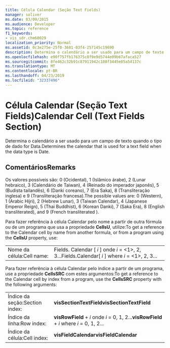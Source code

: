 ```yaml
---
title: Célula Calendar (Seção Text Fields)
manager: soliver
ms.date: 03/09/2015
ms.audience: Developer
ms.topic: reference
f1_keywords:
- vis_sdr.chm60029
localization_priority: Normal
ms.assetid: 0c3e275e-25f0-3681-03f4-257145c19690
description: Determina o calendário a ser usado para um campo de texto quando o tipo de dado for Data.
ms.openlocfilehash: e90f757fb176375c8f9e9d5744e09b67afaca527
ms.sourcegitcommit: 8fe462c32b91c87911942c188f3445e85a54137c
ms.translationtype: MT
ms.contentlocale: pt-BR
ms.lasthandoff: 04/23/2019
ms.locfileid: "32337496"
---
```

# <a name="calendar-cell-text-fields-section"></a><span data-ttu-id="2c61a-103">Célula Calendar (Seção Text Fields)</span><span class="sxs-lookup"><span data-stu-id="2c61a-103">Calendar Cell (Text Fields Section)</span></span>

<span data-ttu-id="2c61a-104">Determina o calendário a ser usado para um campo de texto quando o tipo de dado for Data.</span><span class="sxs-lookup"><span data-stu-id="2c61a-104">Determines the calendar that is used for a text field when the data type is Date.</span></span>
  
## <a name="remarks"></a><span data-ttu-id="2c61a-105">Comentários</span><span class="sxs-lookup"><span data-stu-id="2c61a-105">Remarks</span></span>

<span data-ttu-id="2c61a-106">Os valores possíveis são: 0 (Ocidental), 1 (Islâmico árabe), 2 (Lunar hebraico), 3 (Calendário de Taiwan), 4 (Reinado do imperador japonês), 5 (Budista tailandês), 6 (Danki coreano), 7 (Era Saka), 8 (Transliteração inglesa) e 9 (Transliteração francesa).</span><span class="sxs-lookup"><span data-stu-id="2c61a-106">The possible values are: 0 (Western), 1 (Arabic Hijri), 2 (Hebrew Lunar), 3 (Taiwan Calendar), 4 (Japanese Emperor Reign), 5 (Thai Buddhist), 6 (Korean Danki), 7 (Saka Era), 8 (English transliterated), and 9 (French transliterated ).</span></span> 
  
<span data-ttu-id="2c61a-107">Para fazer referência à célula Calendar pelo nome a partir de outra fórmula ou de um programa que usa a propriedade **CellsU**, utilize:</span><span class="sxs-lookup"><span data-stu-id="2c61a-107">To get a reference to the Calendar cell by name from another formula, or from a program using the **CellsU** property, use:</span></span> 
  
|||
|:-----|:-----|
| <span data-ttu-id="2c61a-108">Nome da célula:</span><span class="sxs-lookup"><span data-stu-id="2c61a-108">Cell name:</span></span>  <br/> | <span data-ttu-id="2c61a-109">Fields. Calendar [ *i* ] onde *i* = <1>, 2, 3...</span><span class="sxs-lookup"><span data-stu-id="2c61a-109">Fields.Calendar[  *i*  ]            where  *i*  = <1>, 2, 3...</span></span>  <br/> |
   
<span data-ttu-id="2c61a-110">Para fazer referência à célula Calendar pelo índice a partir de um programa, use a propriedade **CellsSRC** com estes argumentos:</span><span class="sxs-lookup"><span data-stu-id="2c61a-110">To get a reference to the Calendar cell by index from a program, use the **CellsSRC** property with the following arguments:</span></span> 
  
|||
|:-----|:-----|
| <span data-ttu-id="2c61a-111">Índice da seção:</span><span class="sxs-lookup"><span data-stu-id="2c61a-111">Section index:</span></span>  <br/> |<span data-ttu-id="2c61a-112">**visSectionTextField**</span><span class="sxs-lookup"><span data-stu-id="2c61a-112">**visSectionTextField**</span></span> <br/> |
| <span data-ttu-id="2c61a-113">Índice da linha:</span><span class="sxs-lookup"><span data-stu-id="2c61a-113">Row index:</span></span>  <br/> |<span data-ttu-id="2c61a-114">**visRowField** +  *i* onde *i* = 0, 1, 2...</span><span class="sxs-lookup"><span data-stu-id="2c61a-114">**visRowField** +  *i*            where  *i*  = 0, 1, 2...</span></span>  <br/> |
| <span data-ttu-id="2c61a-115">Índice da célula:</span><span class="sxs-lookup"><span data-stu-id="2c61a-115">Cell index:</span></span>  <br/> |<span data-ttu-id="2c61a-116">**visFieldCalendar**</span><span class="sxs-lookup"><span data-stu-id="2c61a-116">**visFieldCalendar**</span></span> <br/> |
   

